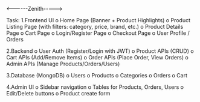 <------Zenith----->

Task:
1.Frontend UI
o Home Page (Banner + Product Highlights)
o Product Listing Page (with filters: category, price, brand, etc.)
o Product Details Page
o Cart Page
o Login/Register Page
o Checkout Page
o User Profile / Orders

2.Backend
o User Auth (Register/Login with JWT)
o Product APIs (CRUD)
o Cart APIs (Add/Remove Items)
o Order APIs (Place Order, View Orders)
o Admin APIs (Manage Products/Orders/Users)

3.Database (MongoDB)
o Users
o Products
o Categories
o Orders
o Cart

4.Admin UI
o Sidebar navigation
o Tables for Products, Orders, Users
o Edit/Delete buttons
o Product create form
